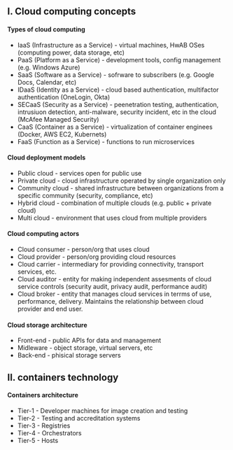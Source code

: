 ## I. Cloud computing concepts

#### Types of cloud computing
- IaaS (Infrastructure as a Service) - virtual machines, HwAB OSes (computing power, data storage, etc)
- PaaS (Platform as a Service) - development tools, config management (e.g. Windows Azure)
- SaaS (Software as a Service) - sofrware to subscribers (e.g. Google Docs, Calendar, etc)
- IDaaS (Identity as a Service) - cloud based authentication, multifactor authentication (OneLogin, Okta)
- SECaaS (Security as a Service) - peenetration testing, authentication, intrusiuon detection, anti-malware, security incident, etc in the cloud (McAfee Managed Security)
- CaaS (Container as a Service) - virtualization  of container enginees (Docker, AWS EC2, Kubernets)
- FaaS (Function as a Service) - functions to run microservices

#### Cloud deployment models
- Public cloud - services open for public use
- Private cloud - cloud infrastructure operated by single organization only
- Community cloud - shared infrastructure between organizations from a specific community (security, compliance, etc)
- Hybrid cloud - combination of multiple clouds (e.g. public + private cloud)
- Multi cloud - environment that uses cloud from multiple providers


#### Cloud computing actors
- Cloud consumer - person/org that uses cloud
- Cloud provider - person/org providing cloud resources
- Cloud carrier - intermediary for providing connectivity, transport services, etc.
- Cloud auditor - entity for making independent assesments of cloud service controls (security audit, privacy audit, performance audit)
- Cloud broker - entity that manages cloud services in terrms of use, performance, delivery. Maintains the relationship between cloud provider and end user.


#### Cloud storage architecture
- Front-end - public APIs for data and management
- Midleware - object storage, virtual servers, etc
- Back-end - phisical storage servers

## II. containers technology

#### Containers architecture
- Tier-1 - Developer machines for image creation and testing
- Tier-2 - Testing and accreditation systems
- Tier-3 - Registries
- Tier-4 - Orchestrators 
- Tier-5 - Hosts
